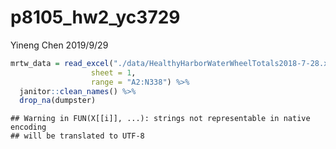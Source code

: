 p8105\_hw2\_yc3729
================
Yineng Chen
2019/9/29

``` r
mrtw_data = read_excel("./data/HealthyHarborWaterWheelTotals2018-7-28.xlsx",
                  sheet = 1,
                  range = "A2:N338") %>% 
  janitor::clean_names() %>% 
  drop_na(dumpster)
```

    ## Warning in FUN(X[[i]], ...): strings not representable in native encoding
    ## will be translated to UTF-8
